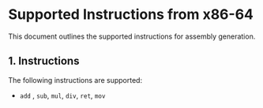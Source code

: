 # Supported Instructions from x86-64

This document outlines the supported instructions for assembly generation.

## 1. **Instructions**
The following instructions are supported:

- `add` , `sub`, `mul`, `div`, `ret`, `mov`

